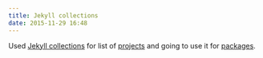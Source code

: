 ```yaml
---
title: Jekyll collections
date: 2015-11-29 16:48
---
```


Used [Jekyll collections](http://jekyllrb.com/docs/collections/) for list of [projects](/projects) and going to use it for [packages](/packages).

